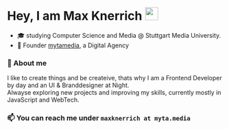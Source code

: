 <h1>Hey, I am Max Knerrich <img src="https://media.giphy.com/media/hvRJCLFzcasrR4ia7z/giphy.gif" width="30px"></h1>

- :mortar_board: studying Computer Science and Media @ Stuttgart Media University.
- :briefcase: Founder [mytamedia](https://www.myta.media), a Digital Agency

### :adult: About me
I like to create things and be createive, thats why I am a Frontend Developer by day and an UI & Branddesigner at Night.  
Alwayse exploring new projects and improving my skills, currently mostly in JavaScript and WebTech.

### 📫 You can reach me under `maxknerrich at myta.media`
